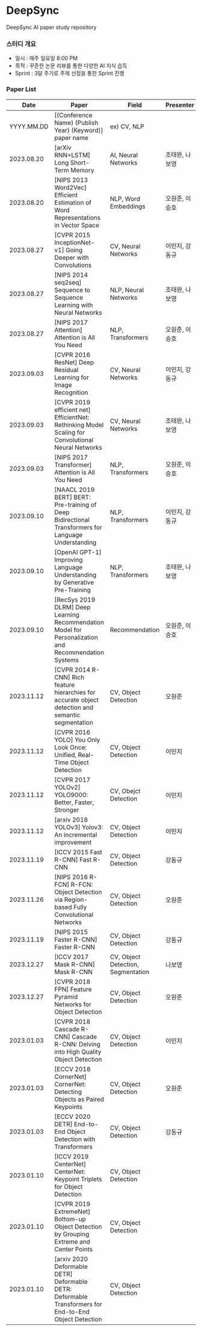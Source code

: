 # DeepSync
DeepSync AI paper study repository

### 스터디 개요

- 일시 : 매주 일요일 8:00 PM
- 목적 : 꾸준한 논문 리뷰를 통한 다양한 AI 지식 습득
- Sprint : 3달 주기로 주제 선정을 통한 Sprint 진행


### Paper List

| Date       | Paper                                                                                              | Field                | Presenter      | Links                                                                                                                                                                                                                                            |
| ---------- | -------------------------------------------------------------------------------------------------- | -------------------- | -------------- | ------------------------------------------------------------------------------------------------------------------------------------------------------------------------------------------------------------------------------------------------ |
| YYYY.MM.DD | [(Conference Name) (Publish Year) (Keyword)] paper name                                            | ex) CV, NLP          |                |                                                                                  | 2023.08.20 | [arXiv VGGNet] Very Deep Convolutional Networks for Large-Scale Image Recognition                   | CV, Neural Networks  | 이민지, 강동규 | [Paper](https://arxiv.org/abs/1409.1556)                                                                                                                                                |
| 2023.08.20 | [arXiv RNN+LSTM] Long Short-Term Memory                                                             | AI, Neural Networks  | 조태완, 나보영  | 
| 2023.08.20 | [NIPS 2013 Word2Vec] Efficient Estimation of Word Representations in Vector Space                    | NLP, Word Embeddings | 오원준, 이승호  | [Paper](https://arxiv.org/abs/1301.3781)                                                                                                                                                |
| 2023.08.27 | [CVPR 2015 InceptionNet-v1] Going Deeper with Convolutions                                          | CV, Neural Networks  | 이민지, 강동규 | [Paper](https://www.cv-foundation.org/openaccess/content_cvpr_2015/html/Szegedy_Going_Deeper_With_2015_CVPR_paper.html)                                                                |
| 2023.08.27 | [NIPS 2014 seq2seq] Sequence to Sequence Learning with Neural Networks                              | NLP, Neural Networks | 조태완, 나보영  | [Paper](https://arxiv.org/abs/1409.3215)                                                                                                                                                |
| 2023.08.27 | [NIPS 2017 Attention] Attention is All You Need                                                     | NLP, Transformers    | 오원준, 이승호  | [Paper](https://arxiv.org/abs/1706.03762)                                                                                                                                               |
| 2023.09.03 | [CVPR 2016 ResNet] Deep Residual Learning for Image Recognition                                     | CV, Neural Networks  | 이민지, 강동규 | [Paper](https://arxiv.org/abs/1512.03385)                                                                                                                                               |
| 2023.09.03 | [CVPR 2019 efficient net] EfficientNet: Rethinking Model Scaling for Convolutional Neural Networks  | CV, Neural Networks  | 조태완, 나보영  | [Paper](https://arxiv.org/abs/1905.11946)                                                                                                                                               |
| 2023.09.03 | [NIPS 2017 Transformer] Attention is All You Need                                                   | NLP, Transformers    | 오원준, 이승호  | [Paper](https://arxiv.org/abs/1706.03762)                                                                                                                                               |
| 2023.09.10 | [NAACL 2019 BERT] BERT: Pre-training of Deep Bidirectional Transformers for Language Understanding | NLP, Transformers    | 이민지, 강동규 | [Paper](https://arxiv.org/abs/1810.04805)                                                                                                                                               |
| 2023.09.10 | [OpenAI GPT-1] Improving Language Understanding by Generative Pre-Training                           | NLP, Transformers    | 조태완, 나보영  | [Paper](https://s3-us-west-2.amazonaws.com/openai-assets/research-covers/language-unsupervised/language_understanding_paper.pdf)                                                      |
| 2023.09.10 | [RecSys 2019 DLRM] Deep Learning Recommendation Model for Personalization and Recommendation Systems |Recommendation   | 오원준, 이승호  | [Paper](https://arxiv.org/abs/1906.00091)                                                                                                                                              |
| 2023.11.12 | [CVPR 2014 R-CNN] Rich feature hierarchies for accurate object detection and semantic segmentation | CV, Object Detection | 오원준         | [Paper](https://arxiv.org/pdf/1311.2524.pdf)</br>[Review](https://ownogatari.xyz/posts/r-cnn/)                             |
| 2023.11.12 | [CVPR 2016 YOLO] You Only Look Once: Unified, Real-Time Object Detection                           | CV, Object Detection | 이민지         | [Paper](https://www.cv-foundation.org/openaccess/content_cvpr_2016/papers/Redmon_You_Only_Look_CVPR_2016_paper.pdf)                                                                                                                              |
| 2023.11.12 | [CVPR 2017 YOLOv2] YOLO9000: Better, Faster, Stronger                                              | CV, Obejct Detection | 이민지         | [Paper](https://openaccess.thecvf.com/content_cvpr_2017/papers/Redmon_YOLO9000_Better_Faster_CVPR_2017_paper.pdf)                                                                                                                                |
| 2023.11.12 | [arxiv 2018 YOLOv3] Yolov3: An incremental improvement                                             | CV, Object Detection | 이민지         | [Paper](https://arxiv.org/pdf/1804.02767.pdf)                                                                                                                                                                                                    |
| 2023.11.19 | [ICCV 2015 Fast R-CNN] Fast R-CNN                                                                  | CV, Object Detection | 강동규         | [Paper](https://arxiv.org/pdf/1504.08083.pdf)</br> [Review](https://devkade.github.io/blog/devlog/ml/dl/2023-11-12-Fast-RCNN/)                                                                                                                   |
| 2023.11.26 | [NIPS 2016 R-FCN] R-FCN: Object Detection via Region-based Fully Convolutional Networks            | CV, Object Detection | 오원준         | [Paper](https://proceedings.neurips.cc/paper_files/paper/2016/file/577ef1154f3240ad5b9b413aa7346a1e-Paper.pdf)</br> [Review](https://ownogatari.xyz/posts/r-fcn/)                                                                                |
| 2023.11.19 | [NIPS 2015 Faster R-CNN] Faster R-CNN                                                              | CV, Object Detection | 강동규         | [Paper](https://arxiv.org/pdf/1506.01497.pdf)</br> [Review](https://devkade.github.io/blog/devlog/ml/dl/2023-11-17-Faster-RCNN/)                                                                                                                 |
| 2023.12.27 | [ICCV 2017 Mask R-CNN] Mask R-CNN                                                                  | CV, Object Detection, Segmentation | 나보영         | [Paper](https://openaccess.thecvf.com/content_ICCV_2017/papers/He_Mask_R-CNN_ICCV_2017_paper.pdf)</br>                                                                                                                                           |
| 2023.12.27 | [CVPR 2018 FPN] Feature Pyramid Networks for Object Detection                   | CV, Object Detection | 오원준    | [Paper](https://openaccess.thecvf.com/content_cvpr_2017/papers/Lin_Feature_Pyramid_Networks_CVPR_2017_paper.pdf)</br> [Review](https://ownogatari.xyz/posts/fpn/)                                                                                |
| 2023.01.03 | [CVPR 2018 Cascade R-CNN] Cascade R-CNN: Delving into High Quality Object Detection                | CV, Object Detection | 이민지         | [Paper](https://openaccess.thecvf.com/content_cvpr_2018/papers/Cai_Cascade_R-CNN_Delving_CVPR_2018_paper.pdf)</br>                                                                                                                               |
| 2023.01.03 | [ECCV 2018 CornerNet] CornerNet: Detecting Objects as Paired Keypoints                             | CV, Object Detection | 오원준         | [Paper](https://openaccess.thecvf.com/content_ECCV_2018/papers/Hei_Law_CornerNet_Detecting_Objects_ECCV_2018_paper.pdf)</br>                                                                                                                     |
| 2023.01.03 | [ECCV 2020 DETR] End-to-End Object Detection with Transformers                                     | CV, Object Detection | 강동규         | [Paper](https://www.ecva.net/papers/eccv_2020/papers_ECCV/papers/123460205.pdf)</br>                                                                                                                                                             |
| 2023.01.10 | [ICCV 2019 CenterNet] CenterNet: Keypoint Triplets for Object Detection                            | CV, Object Detection |           | [Paper](https://openaccess.thecvf.com/content_ICCV_2019/papers/Duan_CenterNet_Keypoint_Triplets_for_Object_Detection_ICCV_2019_paper.pdf)</br>                                                                                                   |
| 2023.01.10 | [CVPR 2019 ExtremeNet] Bottom-up Object Detection by Grouping Extreme and Center Points            | CV, Object Detection |           | [Paper](https://openaccess.thecvf.com/content_CVPR_2019/papers/Zhou_Bottom-Up_Object_Detection_by_Grouping_Extreme_and_Center_Points_CVPR_2019_paper.pdf)</br>                                                                                   |
| 2023.01.10 | [arxiv 2020 Deformable DETR] Deformable DETR: Deformable Transformers for End-to-End Object Detection | CV, Object Detection |           | [Paper](https://arxiv.org/pdf/2010.04159.pdf)</br>                                                                                                                                                                                                   |
